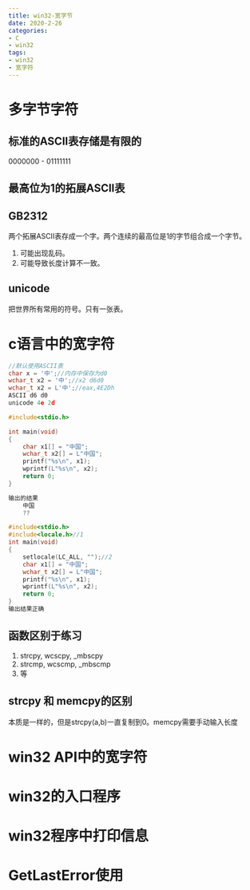 ```yaml
---
title: win32-宽字节
date: 2020-2-26
categories: 
- C
- win32
tags: 
- win32
- 宽字符
---
```


# 多字节字符
## 标准的ASCII表存储是有限的

0000000 - 01111111

## 最高位为1的拓展ASCII表

## GB2312

两个拓展ASCII表存成一个字。两个连续的最高位是1的字节组合成一个字节。
1. 可能出现乱码。
2. 可能导致长度计算不一致。

## unicode
把世界所有常用的符号。只有一张表。


# c语言中的宽字符

```c
//默认使用ASCII表
char x = '中';//内存中保存为d0
wchar_t x2 = '中';//x2 d6d0
wchar_t x2 = L'中';//eax,4E2Dh  
ASCII d6 d0
unicode 4e 2d
```

```c
#include<stdio.h>

int main(void)
{
	char x1[] = "中国";
	wchar_t x2[] = L"中国";
	printf("%s\n", x1);
	wprintf(L"%s\n", x2);
	return 0;
}

输出的结果
    中国
    ??

#include<stdio.h>
#include<locale.h>//1
int main(void)
{
	setlocale(LC_ALL, "");//2
	char x1[] = "中国";
	wchar_t x2[] = L"中国";
	printf("%s\n", x1);
	wprintf(L"%s\n", x2);
	return 0;
}
输出结果正确
```
## 函数区别于练习
1. strcpy, wcscpy, _mbscpy
2. strcmp, wcscmp, _mbscmp
3. 等

## strcpy 和 memcpy的区别
本质是一样的，但是strcpy(a,b)一直复制到0。memcpy需要手动输入长度

# win32 API中的宽字符


# win32的入口程序


# win32程序中打印信息


# GetLastError使用